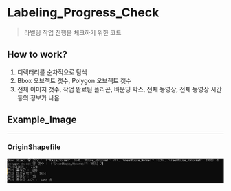 # Labeling_Progress_Check
> 라벨링 작업 진행을 체크하기 위한 코드

## How to work?
1. 디렉터리를 순차적으로 탐색
2. Bbox 오브젝트 갯수, Polygon 오브젝트 갯수
3. 전체 이미지 갯수, 작업 완료된 폴리곤, 바운딩 박스, 전체 동영상, 전체 동영상 시간등의 정보가 나옴 

## Example_Image
---
### OriginShapefile
![result](Example_Image/result.PNG)